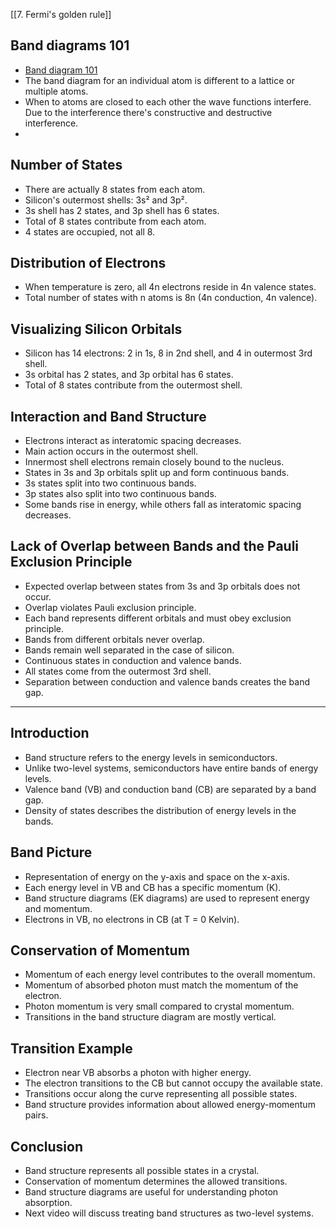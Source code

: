 [[7. Fermi's golden rule]]


## Band diagrams 101
- [Band diagram 101](https://www.youtube.com/watch?v=jwDEzBG5LXg&list=PLSHXXkQ-R9aR4txzKaff7LPpHQRp0WKWO&index=1)
- The band diagram for an individual atom is different to a lattice or multiple atoms.
- When to atoms are closed to each other the wave functions interfere. Due to the interference there's constructive and destructive interference. 
- 

## Number of States

- There are actually 8 states from each atom.
- Silicon's outermost shells: 3s² and 3p².
- 3s shell has 2 states, and 3p shell has 6 states.
- Total of 8 states contribute from each atom.
- 4 states are occupied, not all 8.

## Distribution of Electrons

- When temperature is zero, all 4n electrons reside in 4n valence states.
- Total number of states with n atoms is 8n (4n conduction, 4n valence).

## Visualizing Silicon Orbitals

- Silicon has 14 electrons: 2 in 1s, 8 in 2nd shell, and 4 in outermost 3rd shell.
- 3s orbital has 2 states, and 3p orbital has 6 states.
- Total of 8 states contribute from the outermost shell.

## Interaction and Band Structure

- Electrons interact as interatomic spacing decreases.
- Main action occurs in the outermost shell.
- Innermost shell electrons remain closely bound to the nucleus.
- States in 3s and 3p orbitals split up and form continuous bands.
- 3s states split into two continuous bands.
- 3p states also split into two continuous bands.
- Some bands rise in energy, while others fall as interatomic spacing decreases.

## Lack of Overlap between Bands and the Pauli Exclusion Principle

- Expected overlap between states from 3s and 3p orbitals does not occur.
- Overlap violates Pauli exclusion principle.
- Each band represents different orbitals and must obey exclusion principle.
- Bands from different orbitals never overlap.
- Bands remain well separated in the case of silicon.
- Continuous states in conduction and valence bands.
- All states come from the outermost 3rd shell.
- Separation between conduction and valence bands creates the band gap.

_____


## Introduction

- Band structure refers to the energy levels in semiconductors.
- Unlike two-level systems, semiconductors have entire bands of energy levels.
- Valence band (VB) and conduction band (CB) are separated by a band gap.
- Density of states describes the distribution of energy levels in the bands.

## Band Picture

- Representation of energy on the y-axis and space on the x-axis.
- Each energy level in VB and CB has a specific momentum (K).
- Band structure diagrams (EK diagrams) are used to represent energy and momentum.
- Electrons in VB, no electrons in CB (at T = 0 Kelvin).

## Conservation of Momentum

- Momentum of each energy level contributes to the overall momentum.
- Momentum of absorbed photon must match the momentum of the electron.
- Photon momentum is very small compared to crystal momentum.
- Transitions in the band structure diagram are mostly vertical.

## Transition Example

- Electron near VB absorbs a photon with higher energy.
- The electron transitions to the CB but cannot occupy the available state.
- Transitions occur along the curve representing all possible states.
- Band structure provides information about allowed energy-momentum pairs.

## Conclusion

- Band structure represents all possible states in a crystal.
- Conservation of momentum determines the allowed transitions.
- Band structure diagrams are useful for understanding photon absorption.
- Next video will discuss treating band structures as two-level systems.